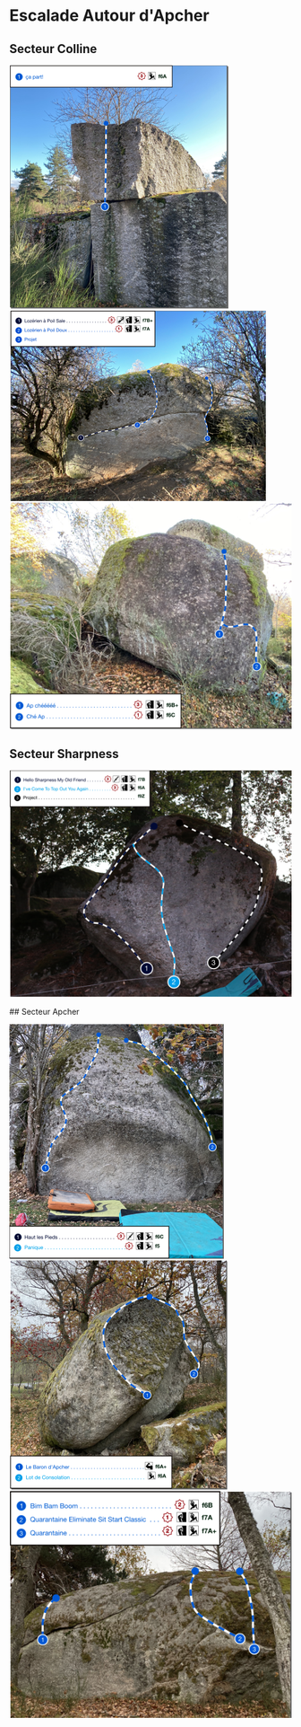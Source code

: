 # Escalade Autour d'Apcher

## Secteur Colline
![](pngs/secteur_colline_00.png)
![](pngs/secteur_colline_01.png)
![](pngs/secteur_colline_04.png)

## Secteur Sharpness
![](pngs/secteur_sharpness.png)

## Secteur Apcher  

![](pngs/secteur_apcher_01.png)
![](pngs/secteur_apcher_02.png)
![](pngs/secteur_apcher_03.png)
